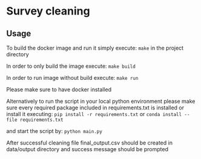 # Survey cleaning

## Usage
To build the docker image and run it simply execute:
```make``` in the project directory

In order to only build the image execute:
```make build```

In order to run image without build execute:
```make run```

Please make sure to have docker installed

Alternatively to run the script in your local python environment please make sure every 
required package included in requirements.txt is installed or install it 
executing: 
```pip install -r requirements.txt```
or 
```conda install --file requirements.txt```

and start the script by:
```python main.py```

After successful cleaning file final_output.csv should be created in 
data/output directory and success message should be prompted

